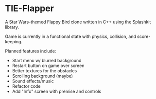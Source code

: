 # TIE-Flapper
A Star Wars-themed Flappy Bird clone written in C++ using the Splashkit library.

Game is currently in a functional state with physics, collision, and score-keeping. 

Planned features include:  
* Start menu w/ blurred background  
* Restart button on game over screen   
* Better textures for the obstacles  
* Scrolling background (maybe)  
* Sound effects/music  
* Refactor code
* Add "Info" screen with premise and controls
